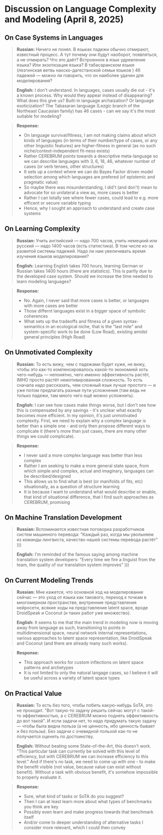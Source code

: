 # Discussion on Language Complexity and Modeling (April 8, 2025)

## On Case Systems in Languages

> **Russian:**
> Ничего не понял. В языках падежи обычно отмирают, известный процесс. А тут почему они будут наоборот, появляться, а не отмирать? Что это даёт? Встроенное в язык удревление языка? Или экзотизация языка? В табасаранском языке (лезгинская ветвь нахско-дагестанской семьи языков ) 46 падежей — можно ли говорить, что он наиболее удачен для моделирования?
>
> **English:**
> I don't understand. In languages, cases usually die out - it's a known process. Why would they appear instead of disappearing? What does this give us? Built-in language archaization? Or language exoticization? The Tabasaran language (Lezgic branch of the Northeast Caucasian family) has 46 cases - can we say it's the most suitable for modeling?

> **Response:**
> - On language survival/fitness, I am not making claims about which kinds of languages (in terms of their number/type of cases, or any other linguistic features) are higher-fitness in general (as no such niche/context-independent fit-ness exists)
> - Rather CEREBRUM points towards a descriptive meta-language so we can describe languages with 3, 6, 18, 46, whatever number of cases (or verb tenses, other structures)
> - It sets up a context where we can do Bayes Factor driven model selection among which languages are prefered (of epistemic and pragmatic value)
> - So maybe there was misunderstanding, I did't (and don't) mean to advocate for so unilateral a view as, more cases is better
> - Rather I can totally see where fewer cases, could lead to e.g. more efficent or secure variable typing
> - Hence, why I sought an approach to understand and create case systems

## On Learning Complexity

> **Russian:**
> Учить английский — надо 700 часов, учить немецкий или русский — надо 1400 часов (есть статистика). В том числе из-за развитой системы падежей. Надо ли нам увеличивать время изучения языков моделирования?
>
> **English:**
> Learning English takes 700 hours, learning German or Russian takes 1400 hours (there are statistics). This is partly due to the developed case system. Should we increase the time needed to learn modeling languages?

> **Response:**
> - No. Again, I never said that more cases is better, or languages with more cases are better
> - Those differnt languages exist in a bigger space of symbolic coherences
> - What sets up the tradeoffs and fitness of a given syntax-semantics in an ecological niche, that is the "last mile" and system-specific work to be done (Low Road), existing amidst general principles (High Road) 

## On Unmotivated Complexity

> **Russian:**
> То есть вижу, чем с падежами будет хуже, не вижу, чтобы это как-то компенсировалось какой-то экономией хоть чего-нибудь — непонятно, чего именно эффективность растёт, IMHO просто растёт немотивированная сложность. То есть сначала надо рассказать, чем сложный язык лучше простого — и уже потом предлагать разные пути усложнения (там ведь не только падежи, там много чего ещё можно усложнить).
>
> **English:**
> I can see how cases make things worse, but I don't see how this is compensated by any savings - it's unclear what exactly becomes more efficient. In my opinion, it's just unmotivated complexity. First, we need to explain why a complex language is better than a simple one - and only then propose different ways to complicate it (there's more than just cases, there are many other things we could complicate).

> **Response:**
> - I never said a more complex language was better than less complex
> - Rather I am seeking to make a more general state space, from which simple and complex, actual and imaginary, languages can be described/designed
> - This allows us to find what is best (or manifolds of fits, etc) situationally, as a question of structure learning
> - It is because I want to understand what would describe or enable, that kind of situational difference, that I find such approaches as CEREBRUM, promising

## On Machine Translation Development

> **Russian:**
> Вспоминается известная поговорка разработчиков систем машинного перевода: "Каждый раз, когда мы увольняем из команды лингвиста, качество нашей системы перевода растёт" )))
>
> **English:**
> I'm reminded of the famous saying among machine translation system developers: "Every time we fire a linguist from the team, the quality of our translation system improves" )))

## On Current Modeling Trends

> **Russian:**
> Мне кажется, что основной ход на моделирование сейчас — это уход от языка как такового, переход к точкам в многомерном пространстве, внутренние представления нейросети, всякие ходы на представление latent space, вроде DroidSpeak и Coconut (и таких работ уже множество).
>
> **English:**
> It seems to me that the main trend in modeling now is moving away from language as such, transitioning to points in multidimensional space, neural network internal representations, various approaches to latent space representation, like DroidSpeak and Coconut (and there are already many such works).

> **Response:**
> - This approach works for custom inflections on latent space patterns and archetypes
> - It is not limited to only the natural langage cases, so I believe it will be useful across a variety of latent space types

## On Practical Value

> **Russian:**
> То есть без того, чтобы побить какую-нибудь SoTA, это не проходит. "Вот такую-то задачу решить сейчас могут с такой-то эффективностью, а с CEREBRUM можно поднять эффективность до вот такой". И если задачи нет, то надо придумать такую задачу — чтобы была видна польза (а не ценность, ибо ценность бывает и без пользы). Без задачи с очевидной пользой как-то не получается оценить по достоинству.
>
> **English:**
> Without beating some State-of-the-Art, this doesn't work. "This particular task can currently be solved with this level of efficiency, but with CEREBRUM we can increase efficiency to this level." And if there's no task, we need to come up with one - to make the benefit visible (not value, because value can exist without benefit). Without a task with obvious benefit, it's somehow impossible to properly evaluate it.

> **Response:**
> - Sure, what kind of tasks or SoTA do you suggest?
> - Then I can at least learn more about what types of benchmarks you think are key
> - Possibly even learn and make progress towards that benchmark itself
> - And/or come to deeper understanding of alternative tasks I consider more relevant, which I could then convey